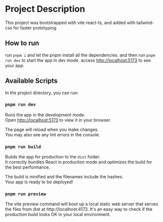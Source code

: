 # Project Description

This project was bootstrapped with vite react-ts, and added with tailwind-css for faster prototyping

## How to run

run ```pnpm i``` and let the pnpm install all the dependencies. and then run ```pnpm run dev``` to start the app in dev mode. access [http://localhost:5173](http://localhost:5173) to see your app.

## Available Scripts

In the project directory, you can run:

### `pnpm run dev`

Runs the app in the development mode.\
Open [http://localhost:5173](http://localhost:5173) to view it in your browser.

The page will reload when you make changes.\
You may also see any lint errors in the console.

### `pnpm run build`

Builds the app for production to the `dist` folder.\
It correctly bundles React in production mode and optimizes the build for the best performance.

The build is minified and the filenames include the hashes.\
Your app is ready to be deployed!

### `pnpm run preview`

The vite preview command will boot up a local static web server that serves the files from dist at http://localhost:4173. It's an easy way to check if the production build looks OK in your local environment.